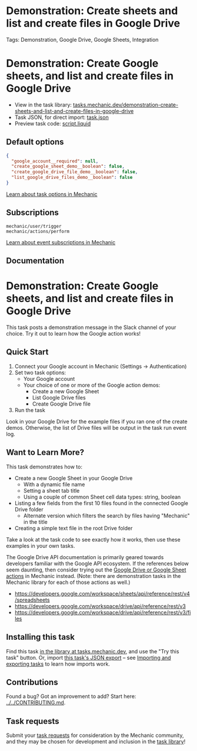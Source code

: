 # Demonstration: Create sheets and list and create files in Google Drive

Tags: Demonstration, Google Drive, Google Sheets, Integration

# Demonstration: Create Google sheets, and list and create files in Google Drive

* View in the task library: [tasks.mechanic.dev/demonstration-create-sheets-and-list-and-create-files-in-google-drive](https://tasks.mechanic.dev/demonstration-create-sheets-and-list-and-create-files-in-google-drive)
* Task JSON, for direct import: [task.json](../../tasks/demonstration-create-sheets-and-list-and-create-files-in-google-drive.json)
* Preview task code: [script.liquid](./script.liquid)

## Default options

```json
{
  "google_account__required": null,
  "create_google_sheet_demo__boolean": false,
  "create_google_drive_file_demo__boolean": false,
  "list_google_drive_files_demo__boolean": false
}
```

[Learn about task options in Mechanic](https://learn.mechanic.dev/core/tasks/options)

## Subscriptions

```liquid
mechanic/user/trigger
mechanic/actions/perform
```

[Learn about event subscriptions in Mechanic](https://learn.mechanic.dev/core/tasks/subscriptions)

## Documentation

# Demonstration: Create Google sheets, and list and create files in Google Drive

This task posts a demonstration message in the Slack channel of your choice. Try it out to learn how the Google action works!

## Quick Start

1. Connect your Google account in Mechanic (Settings → Authentication)
2. Set two task options:
    - Your Google account
    - Your choice of one or more of the  Google action demos:
      - Create a new Google Sheet
      - List Google Drive files
      - Create Google Drive file
3. Run the task

Look in your Google Drive for the example files if you ran one of the create demos. Otherwise, the list of Drive files will be output in the task run event log.

## Want to Learn More?

This task demonstrates how to:
- Create a new Google Sheet in your Google Drive
    - With a dynamic file name
    - Setting a sheet tab title
    - Using a couple of common Sheet cell data types: string, boolean
- Listing a few fields from the first 10 files found in the connected Google Drive folder
    - Alternate version which filters the search by files having "Mechanic" in the title
- Creating a simple text file in the root Drive folder

Take a look at the task code to see exactly how it works, then use these examples in your own tasks.

The Google Drive API documentation is primarily geared towards developers familiar with the Google API ecosystem. If the references below seem daunting, then consider trying out the [Google Drive or Google Sheet actions](https://learn.mechanic.dev/platform/integrations/google-drive-and-google-sheets) in Mechanic instead. (Note: there are demonstration tasks in the Mechanic library for each of those actions as well.)

- https://developers.google.com/workspace/sheets/api/reference/rest/v4/spreadsheets
- https://developers.google.com/workspace/drive/api/reference/rest/v3
- https://developers.google.com/workspace/drive/api/reference/rest/v3/files

## Installing this task

Find this task [in the library at tasks.mechanic.dev](https://tasks.mechanic.dev/demonstration-create-sheets-and-list-and-create-files-in-google-drive), and use the "Try this task" button. Or, import [this task's JSON export](../../tasks/demonstration-create-sheets-and-list-and-create-files-in-google-drive.json) – see [Importing and exporting tasks](https://learn.mechanic.dev/core/tasks/import-and-export) to learn how imports work.

## Contributions

Found a bug? Got an improvement to add? Start here: [../../CONTRIBUTING.md](../../CONTRIBUTING.md).

## Task requests

Submit your [task requests](https://mechanic.canny.io/task-requests) for consideration by the Mechanic community, and they may be chosen for development and inclusion in the [task library](https://tasks.mechanic.dev/)!
